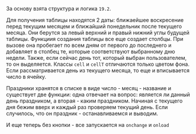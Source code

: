 За основу взята структура и логика ```19.2```.


Для получения таблицы находятся 2 даты: ближаейшее воскресение перед текущим месяцем и ближайший понедельник после текущего месяца. Они берутся за левый верхний и правый нижний углы будущей таблицы. Функциия создания таблицы все еще создает столбцы. При вызове она пробегает по всем дням от первого до последнего и добавляет в столбец те, которые соответствуют выбранному дню недели. Также, если сейчас день тот, который выбран пользователем, то он выделяется. Классы ```cell``` и ```cellT``` отличаются только цветом фона. Если рассматривается день из текущего месяца, то еще и  вписывается число в ячейку.


Праздники хранятся в списке в виде число - месяц - название и существует две функции: одна отвечает на вопрос: является ли данный день праздником, а вторая - каким праздником. Начиная с текущего дня бежим вверх и каждый раз проверяем текущий день. Если случилось, что он праздник - останавливаемся и выводим.


И еще теперь без кнопки - все запускается на ```onchange``` и ```onload```